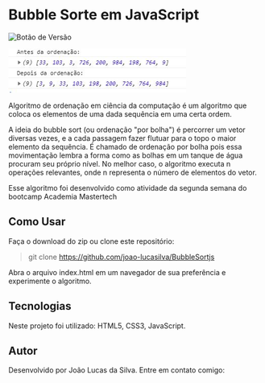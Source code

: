 
# Bubble Sorte em JavaScript

![Botão de Versão](https://img.shields.io/badge/Version-2.0-blue)
 
 ![Exemplo do algoritmo bubble sort](https://github.com/joao-lucasilva/BubbleSortjs/blob/master/assets/screenshot.JPG)

Algoritmo de ordenação em ciência da computação é um algoritmo que coloca os elementos de uma dada sequência em uma certa ordem.

A ideia do bubble sort (ou ordenação "por bolha") é percorrer um vetor diversas vezes, e a cada passagem fazer flutuar para o topo o maior elemento da sequência. É chamado de ordenação por bolha pois essa movimentação lembra a forma como as bolhas em um tanque de água procuram seu próprio nível. 
No melhor caso, o algoritmo executa n operações relevantes, onde n representa o número de elementos do vetor.

Esse algoritmo foi desenvolvido como atividade da segunda semana do bootcamp Academia Mastertech
## Como Usar
Faça o download do zip ou clone este repositório:
> git clone https://github.com/joao-lucasilva/BubbleSortjs

Abra o arquivo index.html em um navegador de sua preferência e experimente o algoritmo.

## Tecnologias
Neste projeto foi utilizado: HTML5, CSS3, JavaScript.

## Autor
Desenvolvido por João Lucas da Silva.
Entre em contato comigo:
